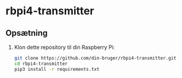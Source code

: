 # rbpi4-transmitter

## Opsætning

1. Klon dette repository til din Raspberry Pi:
   ```bash
   git clone https://github.com/din-bruger/rbpi4-transmitter.git
   cd rbpi4-transmitter
   pip3 install -r requirements.txt
